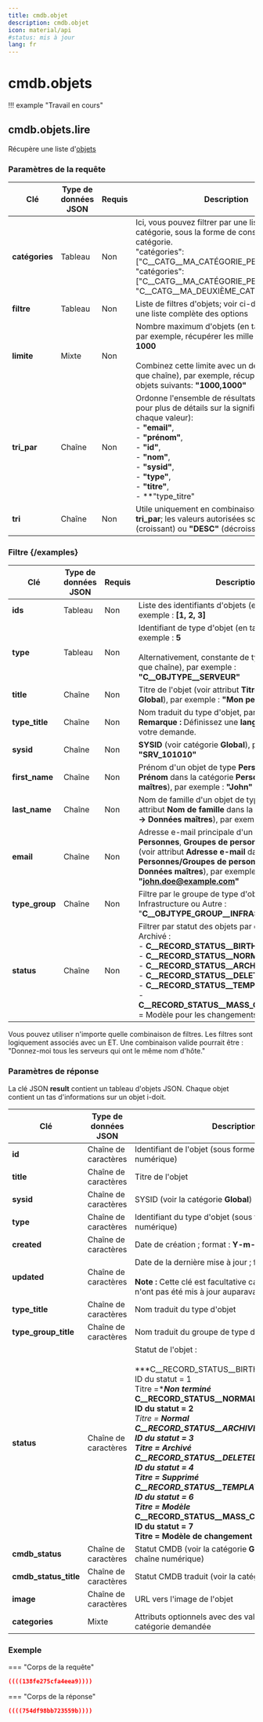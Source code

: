 ```yaml
---
title: cmdb.objet
description: cmdb.objet
icon: material/api
#status: mis à jour
lang: fr
---
```


# cmdb.objets

!!! example "Travail en cours"

## cmdb.objets.lire

Récupère une liste d'[objets](../../../glossary.md)

### Paramètres de la requête

| Clé            | Type de données JSON | Requis | Description                                                                                                                                                                                                                                                                                                                                                                                                                                                                                                                                                                                                   |
| -------------- | --------------------- | ------- | ------------------------------------------------------------------------------------------------------------------------------------------------------------------------------------------------------------------------------------------------------------------------------------------------------------------------------------------------------------------------------------------------------------------------------------------------------------------------------------------------------------------------------------------------------------------------------------------------------------- |
| **catégories** | Tableau               | Non     | Ici, vous pouvez filtrer par une liste ou une catégorie, sous la forme de constantes de catégorie.  <br>"catégories": ["C__CATG__MA_CATÉGORIE_PERSONNALISÉE"]  <br>"catégories": ["C__CATG__MA_CATÉGORIE_PERSONNALISÉE", "C__CATG__MA_DEUXIÈME_CATÉGORIE"]                                                                                                                                                                                                                                                                                                                                                                                         |
| **filtre**     | Tableau               | Non     | Liste de filtres d'objets; voir ci-dessous pour une liste complète des options                                                                                                                                                                                                                                                                                                                                                                                                                                                                                                                                   |
| **limite**     | Mixte                 | Non     | Nombre maximum d'objets (en tant qu'entier), par exemple, récupérer les mille premiers objets: **1000**<br><br>Combinez cette limite avec un décalage (en tant que chaîne), par exemple, récupérer les mille objets suivants: **"1000,1000"**                                                                                                                                                                                                                                                                                                                                                                                     |
| **tri_par**    | Chaîne                | Non     | Ordonne l'ensemble de résultats par (voir filtre pour plus de détails sur la signification de chaque valeur):<br>-   **"email"**,<br>-   **"prénom"**,<br>-   **"id"**,<br>-   **"nom"**,<br>-   **"sysid"**,<br>-   **"type"**,<br>-   **"titre"**,<br>-   **"type_titre" |
| **tri**        | Chaîne                | Non     | Utile uniquement en combinaison avec la clé **tri_par**; les valeurs autorisées sont soit **"ASC"** (croissant) ou **"DESC"** (décroissant)                                                                                                                                                                                                                                                                                                                                                                                                                                                                                  |

### Filtre {/examples}

| Clé            | Type de données JSON | Requis | Description                                                                                                                                                                                                                                                                                                                                                                                                                                                                                                                                                                                                                                                                                                       |
| -------------- | -------------- | -------- | ----------------------------------------------------------------------------------------------------------------------------------------------------------------------------------------------------------------------------------------------------------------------------------------------------------------------------------------------------------------------------------------------------------------------------------------------------------------------------------------------------------------------------------------------------------------------------------------------------------------------------------------------------------------------------------------------------------------- |
| **ids**        | Tableau          | Non       | Liste des identifiants d'objets (en tant qu'entiers), par exemple : **[1, 2, 3]**                                                                                                                                                                                                                                                                                                                                                                                                                                                                                                                                                                                                                                              |
| **type**       | Tableau          | Non       | Identifiant de type d'objet (en tant qu'entier), par exemple : **5**<br><br>Alternativement, constante de type d'objet (en tant que chaîne), par exemple : **"C__OBJTYPE__SERVEUR"**                                                                                                                                                                                                                                                                                                                                                                                                                                                                                                                                                             |
| **title**      | Chaîne         | Non       | Titre de l'objet (voir attribut **Titre** dans la catégorie **Global**), par exemple : **"Mon petit serveur"**                                                                                                                                                                                                                                                                                                                                                                                                                                                                                                                                                                                                                |
| **type_title** | Chaîne         | Non       | Nom traduit du type d'objet, par exemple : **"Serveur"**<br>**Remarque :** Définissez une **langue** appropriée dans votre demande.                                                                                                                                                                                                                                                                                                                                                                                                                                                                                                                                                                                             |
| **sysid**      | Chaîne         | Non       | **SYSID** (voir catégorie **Global**), par exemple : **"SRV_101010"**                                                                                                                                                                                                                                                                                                                                                                                                                                                                                                                                                                                                                                                |
| **first_name** | Chaîne         | Non       | Prénom d'un objet de type **Personnes** (voir attribut **Prénom** dans la catégorie **Personnes → Données maîtres**), par exemple : **"John"**                                                                                                                                                                                                                                                                                                                                                                                                                                                                                                                                                                         |
| **last_name**  | Chaîne         | Non       | Nom de famille d'un objet de type **Personnes** (voir attribut **Nom de famille** dans la catégorie **Personnes → Données maîtres**), par exemple : **"Doe"**                                                                                                                                                                                                                                                                                                                                                                                                                                                                                                                                                                            |
| **email**      | Chaîne         | Non       | Adresse e-mail principale d'un objet de type **Personnes**, **Groupes de personnes** ou **Organisation** (voir attribut **Adresse e-mail** dans les catégories **Personnes/Groupes de personnes/Organisation → Données maîtres**), par exemple : **"<john.doe@example.com>"**                                                                                                                                                                                                                                                                                                                                                                                                                                                                     |
| **type_group** | Chaîne         | Non       | Filtre par le groupe de type d'objet par exemple Infrastructure ou Autre :<br>"**C__OBJTYPE_GROUP__INFRASTRUCTURE**"                                                                                                                                                                                                                                                                                                                                                                                                                                                                                                                                                                                                        |
| **status**     | Chaîne         | Non       | Filtrer par statut des objets par exemple Normal ou Archivé :<br>-   **C__RECORD_STATUS__BIRTH** = Non terminé<br>-   **C__RECORD_STATUS__NORMAL** = Normal<br>-   **C__RECORD_STATUS__ARCHIVED** = Archivé<br>-   **C__RECORD_STATUS__DELETED** = Supprimé<br>-   **C__RECORD_STATUS__TEMPLATE** = Modèle<br>-   **C__RECORD_STATUS__MASS_CHANGES_TEMPLATE** = Modèle pour les changements massifs |

Vous pouvez utiliser n'importe quelle combinaison de filtres. Les filtres sont logiquement associés avec un ET. Une combinaison valide pourrait être : "Donnez-moi tous les serveurs qui ont le même nom d'hôte."

### Paramètres de réponse

La clé JSON **result** contient un tableau d'objets JSON. Chaque objet contient un tas d'informations sur un objet i-doit.

| Clé                   | Type de données JSON | Description                                                                                                                                                                                                                                                                                                                                                                                                                                                                                                                                                                                                                |
| --------------------- | ------------------- | -------------------------------------------------------------------------------------------------------------------------------------------------------------------------------------------------------------------------------------------------------------------------------------------------------------------------------------------------------------------------------------------------------------------------------------------------------------------------------------------------------------------------------------------------------------------------------------------------------------------------- |
| **id**                | Chaîne de caractères | Identifiant de l'objet (sous forme de chaîne numérique)                                                                                                                                                                                                                                                                                                                                                                                                                                                                                                                                                                                      |
| **title**             | Chaîne de caractères | Titre de l'objet                                                                                                                                                                                                                                                                                                                                                                                                                                                                                                                                                                                                               |
| **sysid**             | Chaîne de caractères | SYSID (voir la catégorie **Global**)                                                                                                                                                                                                                                                                                                                                                                                                                                                                                                                                                                                            |
| **type**              | Chaîne de caractères | Identifiant du type d'objet (sous forme de chaîne numérique)                                                                                                                                                                                                                                                                                                                                                                                                                                                                                                                                                                                 |
| **created**           | Chaîne de caractères | Date de création ; format : **Y-m-d H:i:s**                                                                                                                                                                                                                                                                                                                                                                                                                                                                                                                                                                                  |
| **updated**           | Chaîne de caractères | Date de la dernière mise à jour ; format : **Y-m-d H:i:s**<br><br>**Note :** Cette clé est facultative car tous les objets n'ont pas été mis à jour auparavant.                                                                                                                                                                                                                                                                                                                                                                                                                                                                                       |
| **type_title**        | Chaîne de caractères | Nom traduit du type d'objet                                                                                                                                                                                                                                                                                                                                                                                                                                                                                                                                                                                             |
| **type_group_title**  | Chaîne de caractères | Nom traduit du groupe de type d'objet                                                                                                                                                                                                                                                                                                                                                                                                                                                                                                                                                                                       |
| **status**            | Chaîne de caractères | Statut de l'objet :<br><br>***C__RECORD_STATUS__BIRTH  <br>    ID du statut = 1  <br>    Titre =****Non terminé**<br>*   **C__RECORD_STATUS__NORMAL  <br>    ID du statut = 2**  <br>    **Titre = ****Normal**<br>*   **C__RECORD_STATUS__ARCHIVED  <br>    ID du statut = 3**  <br>    **Titre =** **Archivé**<br>*   **C__RECORD_STATUS__DELETED  <br>    ID du statut = 4**  <br>    **Titre =** **Supprimé**<br>*   **C__RECORD_STATUS__TEMPLATE  <br>    ID du statut = 6**  <br>    **Titre =** **Modèle**<br>*   **C__RECORD_STATUS__MASS_CHANGES_TEMPLATE  <br>    ID du statut = 7**  <br>    **Titre =** **Modèle de changement massif** |
| **cmdb_status**       | Chaîne de caractères | Statut CMDB (voir la catégorie **Global** ; sous forme de chaîne numérique)                                                                                                                                                                                                                                                                                                                                                                                                                                                                                                                                                                   |
| **cmdb_status_title** | Chaîne de caractères | Statut CMDB traduit (voir la catégorie **Global**)                                                                                                                                                                                                                                                                                                                                                                                                                                                                                                                                                                           |
| **image**             | Chaîne de caractères | URL vers l'image de l'objet                                                                                                                                                                                                                                                                                                                                                                                                                                                                                                                                                                                                      |
| **categories**        | Mixte          | Attributs optionnels avec des valeurs dépendant de la catégorie demandée                                                                                                                                                                                                                                                                                                                                                                                                                                                                                                                                                        |

### Exemple

=== "Corps de la requête"

```json
((((138fe275cfa4eea9))))
```

=== "Corps de la réponse"

```json
((((754df98bb723559b))))
```
